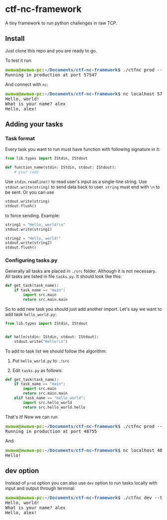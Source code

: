 # ctf-nc-framework #
A tiny framework to run python challenges in raw TCP.

## Install
Just clone this repo and you are ready to go. 

To test it run:
<pre><font color="#4E9A06"><b>awawa@awawa-pc</b></font>:<font color="#3465A4"><b>~/Documents/ctf-nc-framework</b></font>$ ./ctfnc prod --task main
Running in production at port 57547
</pre>

And connect with `nc`:
<pre><font color="#4E9A06"><b>awawa@awawa-pc</b></font>:<font color="#3465A4"><b>~/Documents/ctf-nc-framework</b></font>$ nc localhost 57547
Hello, world!
What is your name? alex
Hello, alex!
</pre>

## Adding your tasks

### Task format

Every task you want to run must have function with following signature in it:

```python
from lib.types import IStdin, IStdout

def function_name(stdin: IStdin, stdout: IStdout):
    # your code
```

Use ```stdin.readline()``` to read user's input as a single-line string.
Use ```stdout.write(string)``` to send data back to user. `string` must end with `\n` to be sent. Or you can use

```python
stdout.write(string)
stdout.flush()
```

to force sending. Example:

```python
string1 = "Hello, world!\n"
stdout.write(string1)

string2 = "Hello, world!"
stdout.write(string2)
stdout.flush()
```

### Configuring tasks.py

Generally all tasks are placed in `./src` folder. Although it is not necessary. All tasks are listed in file `tasks.py`.
It should look like this:

```python
def get_task(task_name):
	if task_name == "main":
		import src.main
		return src.main.main
```

So to add new task you should just add another import. Let's say we want to add task `hello_world.py`:

```python
from lib.types import IStdin, IStdout


def hello(stdin: IStdin, stdout: IStdout):
    stdout.write("Hello!\n")
```

To add to task list we should follow the algorithm:

1) Put `hello_world.py` to `./src`

2) Edit `tasks.py` as follows:

```python
def get_task(task_name):
	if task_name == "main":
		import src.main
		return src.main.main
    elif task_name == "hello_world":
        import src.hello_world
        return src.hello_world.hello
```

That's it! Now we can run 

<pre><font color="#4E9A06"><b>awawa@awawa-pc</b></font>:<font color="#3465A4"><b>~/Documents/ctf-nc-framework</b></font>$ ./ctfnc prod --task hello_world
Running in production at port 48755
</pre>

And
<pre><font color="#4E9A06"><b>awawa@awawa-pc</b></font>:<font color="#3465A4"><b>~/Documents/ctf-nc-framework</b></font>$ nc localhost 48755
Hello!
</pre>

## dev option

Instead of `prod` option you can also use `dev` option to run tasks locally with input and output through terminal:

<pre><font color="#4E9A06"><b>awawa@awawa-pc</b></font>:<font color="#3465A4"><b>~/Documents/ctf-nc-framework</b></font>$ ./ctfnc dev --task main
Hello, world!
What is your name? alex
Hello, alex!</pre>